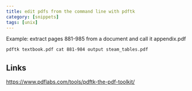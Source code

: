 ```yaml
---
title: edit pdfs from the command line with pdftk
category: [snippets]
tags: [unix]
---
```


Example: extract pages 881-985 from a document and call it appendix.pdf

```sh
pdftk textbook.pdf cat 881-984 output steam_tables.pdf
```

## Links
https://www.pdflabs.com/tools/pdftk-the-pdf-toolkit/
